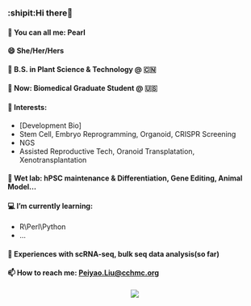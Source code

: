 ### :shipit:Hi there👋
#### 🎤 You can all me: Pearl
#### 😄 She/Her/Hers
#### 🌱 B.S. in Plant Science & Technology @ 🇨🇳
#### 🧫 Now: Biomedical Graduate Student @ 🇺🇸
#### 🌟 Interests: 
  - [Development Bio]
  - Stem Cell, Embryo Reprogramming, Organoid, CRISPR Screening
  - NGS
  - Assisted Reproductive Tech, Oranoid Transplatation, Xenotransplantation
#### 🥼 Wet lab: hPSC maintenance & Differentiation, Gene Editing, Animal Model...
#### 💻 I’m currently learning:
  - R\Perl\Python
  - ...
#### 🧬 Experiences with scRNA-seq, bulk seq data analysis(so far)
#### 📫 How to reach me: Peiyao.Liu@cchmc.org

<div align="center">
    <img  src="https://github-readme-stats.vercel.app/api/top-langs/?username=dongyuanwai&layout=compact" />
</div>




<!--
**Pearl520/Pearl520** is a ✨ _special_ ✨ repository because its `README.md` (this file) appears on your GitHub profile.

Here are some ideas to get you started:

- 🔭 I’m currently working on ...
- 🌱 I’m currently learning ...
- 👯 I’m looking to collaborate on ...
- 🤔 I’m looking for help with ...
- 💬 Ask me about ...
- 📫 How to reach me: ...
- 😄 Pronouns: ...
- ⚡ Fun fact: ...
-->
